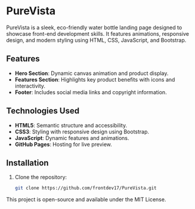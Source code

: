# PureVista

PureVista is a sleek, eco-friendly water bottle landing page designed to showcase front-end development skills. It features animations, responsive design, and modern styling using HTML, CSS, JavaScript, and Bootstrap.

## Features
- **Hero Section**: Dynamic canvas animation and product display.
- **Features Section**: Highlights key product benefits with icons and interactivity.
- **Footer**: Includes social media links and copyright information.

## Technologies Used
- **HTML5**: Semantic structure and accessibility.
- **CSS3**: Styling with responsive design using Bootstrap.
- **JavaScript**: Dynamic features and animations.
- **GitHub Pages**: Hosting for live preview.

## Installation
1. Clone the repository:
   ```bash
   git clone https://github.com/frontdev17/PureVista.git

This project is open-source and available under the MIT License.
